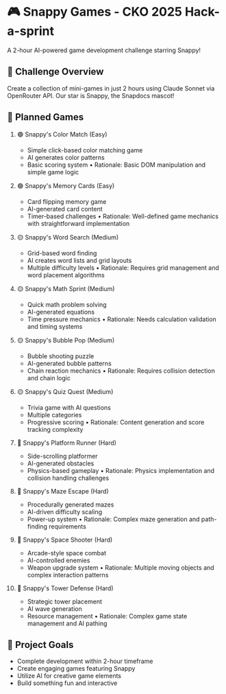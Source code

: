 # 🎮 Snappy Games - CKO 2025 Hack-a-sprint

A 2-hour AI-powered game development challenge starring Snappy!

## 🎯 Challenge Overview

Create a collection of mini-games in just 2 hours using Claude Sonnet via OpenRouter API. Our star is Snappy, the Snapdocs mascot!

## 🎲 Planned Games
1. 🟢 Snappy's Color Match (Easy)
    - Simple click-based color matching game
    - AI generates color patterns
    - Basic scoring system
    • Rationale: Basic DOM manipulation and simple game logic

2. 🟢 Snappy's Memory Cards (Easy)
    - Card flipping memory game
    - AI-generated card content
    - Timer-based challenges
    • Rationale: Well-defined game mechanics with straightforward implementation

3. 🟡 Snappy's Word Search (Medium)
    - Grid-based word finding
    - AI creates word lists and grid layouts
    - Multiple difficulty levels
    • Rationale: Requires grid management and word placement algorithms

4. 🟡 Snappy's Math Sprint (Medium)
    - Quick math problem solving
    - AI-generated equations
    - Time pressure mechanics
    • Rationale: Needs calculation validation and timing systems

5. 🟡 Snappy's Bubble Pop (Medium)
    - Bubble shooting puzzle
    - AI-generated bubble patterns
    - Chain reaction mechanics
    • Rationale: Requires collision detection and chain logic

6. 🟡 Snappy's Quiz Quest (Medium)
    - Trivia game with AI questions
    - Multiple categories
    - Progressive scoring
    • Rationale: Content generation and score tracking complexity

7. 🔴 Snappy's Platform Runner (Hard)
    - Side-scrolling platformer
    - AI-generated obstacles
    - Physics-based gameplay
    • Rationale: Physics implementation and collision handling challenges

8. 🔴 Snappy's Maze Escape (Hard)
    - Procedurally generated mazes
    - AI-driven difficulty scaling
    - Power-up system
    • Rationale: Complex maze generation and path-finding requirements

9. 🔴 Snappy's Space Shooter (Hard)
    - Arcade-style space combat
    - AI-controlled enemies
    - Weapon upgrade system
    • Rationale: Multiple moving objects and complex interaction patterns

10. 🔴 Snappy's Tower Defense (Hard)
     - Strategic tower placement
     - AI wave generation
     - Resource management
     • Rationale: Complex game state management and AI pathing

## 🎯 Project Goals

- Complete development within 2-hour timeframe
- Create engaging games featuring Snappy
- Utilize AI for creative game elements
- Build something fun and interactive



